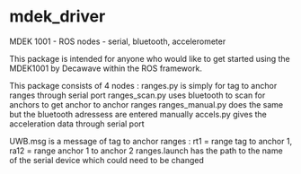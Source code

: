 # mdek_driver
MDEK 1001 - ROS nodes - serial, bluetooth, accelerometer

This package is intended for anyone who would like to get started using the MDEK1001 by Decawave within the ROS framework.

This package consists of 4 nodes :
ranges.py is simply for tag to anchor ranges through serial port
ranges_scan.py uses bluetooth to scan for anchors to get anchor to anchor ranges
ranges_manual.py does the same but the bluetooth adressess are entered manually
accels.py gives the acceleration data through serial port

UWB.msg is a message of tag to anchor ranges : rt1 = range tag to anchor 1, ra12 = range anchor 1 to anchor 2
ranges.launch has the path to the name of the serial device which could need to be changed
